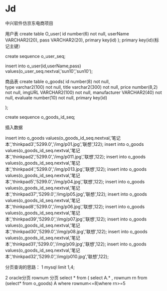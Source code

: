 # Jd
中兴软件仿京东电商项目

用户表
create table O_user(
id number(6) not null,
userName VARCHAR2(20),
pass VARCHAR2(20),
primary key(id)
);
primary key(id)(标记主键）

create sequence o_user_seq;

insert into o_user(id,userName,pass) values(o_user_seq.nextval,'sun10','sun10');

商品表
create table o_goods(
    id number(8) not null,  
     type varchar2(100) not null,
title varchar2(300) not null,
price number(8,2) not null,
imgURL VARCHAR2(100) not null,
manufacturer VARCHAR2(40) not null,
evaluate number(10) not null,
primary key(id)

);

create sequence o_goods_id_seq;

插入数据

insert into o_goods values(o_goods_id_seq.nextval,'笔记本','thinkpad3','5299.0','/img/p01.jpg','联想',122);
insert into o_goods values(o_goods_id_seq.nextval,'笔记本','thinkpad2','5299.0','/img/p011.jpg','联想',122);
insert into o_goods values(o_goods_id_seq.nextval,'笔记本','thinkpad4','5299.0','/img/p013.jpg','联想',122);
insert into o_goods values(o_goods_id_seq.nextval,'笔记本','thinkpad5','5299.0','/img/p04.jpg','联想',122);
insert into o_goods values(o_goods_id_seq.nextval,'笔记本','thinkpad37','5299.0','/img/p05.jpg','联想',122);
insert into o_goods values(o_goods_id_seq.nextval,'笔记本','thinkpad8','5299.0','/img/p06.jpg','联想',122);
insert into o_goods values(o_goods_id_seq.nextval,'笔记本','thinkpad39','5299.0','/img/p07.jpg','联想',122);
insert into o_goods values(o_goods_id_seq.nextval,'笔记本','thinkpad30','5299.0','/img/p08.jpg','联想',122);
insert into o_goods values(o_goods_id_seq.nextval,'笔记本','thinkpad31','5299.0','/img/p09.jpg','联想',122);
insert into o_goods values(o_goods_id_seq.nextval,'笔记本','thinkpad32','5299.0','/img/p010.jpg','联想',122);

分页查询的思路：
1 mysql limit 1,4;

2 oracle分页
rownum 分页
select * from (
select A.* , rownum rn
from (select* from o_goods) A where rownum<=8)where rn>=5 


